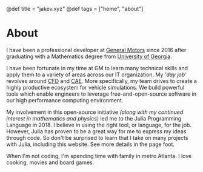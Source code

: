 @def title = "jakev.xyz"
@def tags = ["home", "about"]

# About

I have been a professional developer at [General Motors](https://www.gm.com/) since 2016
after graduating with a Mathematics degree from [University of Georgia](https://www.uga.edu/).

I have been fortunate in my time at GM to learn many technical skills and apply them to a variety of areas across our IT organization.  My _'day job'_ revolves around [CFD](https://en.wikipedia.org/wiki/Computational_fluid_dynamics) and [CAE](https://en.wikipedia.org/wiki/Computer-aided_engineering).  More specifically, my team drives to create a highly productive ecosystem for vehicle simulations.  We build powerful tools which enable engineers to leverage free-and-open-source software in our high performance computing environment.

My involvement in this open-source initiative _(along with my continued interest in mathematics and physics)_ led me to the Julia Programming Language in 2018.  I believe in using the right tool, or language, for the job.  However, Julia has proven to be a great way for me to express my ideas through code.  So don't be surprised to learn that I take on many projects with Julia, including this website.  See more details in the page foot.

When I'm not coding, I'm spending time with family in metro Atlanta.  I love cooking, movies and board games.
